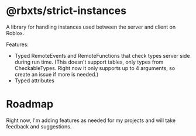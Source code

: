 # @rbxts/strict-instances
A library for handling instances used between the server and client on Roblox.

Features:
- Typed RemoteEvents and RemoteFunctions that check types server side during run time. (This doesn't support tables, only types from CheckableTypes. Right now it only supports up to 4 arguments, so create an issue if more is needed.)
- Typed attributes

# Roadmap
Right now, I'm adding features as needed for my projects and will take feedback and suggestions.
